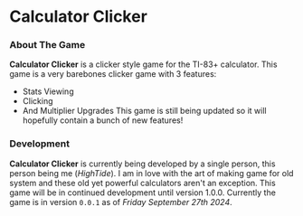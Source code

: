 # Calculator Clicker
### About The Game
**Calculator Clicker** is a clicker style game for the TI-83+ calculator. This game is a very barebones clicker game with 3 features:
- Stats Viewing
- Clicking
- And Multiplier Upgrades
This game is still being updated so it will hopefully contain a bunch of new features!

### Development
**Calculator Clicker** is currently being developed by a single person, this person being me (_HighTide_). I am in love with the art of making game for old system and these old yet powerful calculators aren't an exception. This game will be in continued development until version 1.0.0. Currently the game is in version `0.0.1` as of _Friday September 27th 2024_.
